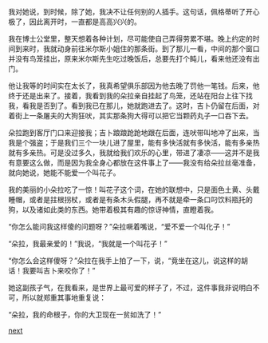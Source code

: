 
我对她说，到时候，除了她，我决不让任何别的人插手。这句话，佩格蒂听了开心极了，因此离开时，一直都是高高兴兴的。

我在博士公堂里，整天想着各种计划，尽可能使自己弄得劳累不堪。晚上约定的时间到来时，我就动身前往米尔斯小姐住的那条街。到了那儿一看，中间的那个窗口并没有鸟笼挂出，原来米尔斯先生吃过晚饭后，总要先打个盹儿，看来他还没有出门。

他让我等的时间实在太长了，我真希望俱乐部因为他去晚了罚他一笔钱。后来，他终于还是出来了。接着，我看到我的朵拉亲自挂起了鸟笼，还站在阳台上往下找我，看我是否到了。看到我已在那儿，她就跑进去了。这时，吉卜仍留在后面，对着街上一条屠夫的大狗狂吠，其实那条狗大得可以把它当颗药丸子一口吞下去。

朵拉跑到客厅门口来迎接我；吉卜踉踉跄跄地跟在后面，连吠带叫地冲了出来，当我是个强盗；于是我们三个一块儿进了屋里，能有多快活就有多快活，能有多亲热就有多亲热。可是没过多久，我就给我们欢乐的心里，带进了凄凉——这并不是我有意要这么做，而是因为我全身心都放在这件事上了——我没有给朵拉丝毫准备，就向她说，她能不能爱一个叫花子。

我的美丽的小朵拉吃了一惊！叫花子这个词，在她的联想中，只是面色土黄、头戴睡帽，或者是拄根拐杖，或者是有条木头假腿，再不就是牵一条口叼饮料瓶托的狗，以及诸如此类的东西。她带着极其有趣的惊讶神情，直瞪着我。

“你怎么能问我这样傻的问题呀？”朵拉噘着嘴说，“爱不爱一个叫化子！”

“朵拉，我最亲爱的！”我说，“我就是一个叫花子！”

“你怎么会这样傻呀？”朵拉在我手上拍了一下，说，“竟坐在这儿，说这样的胡话！我要叫吉卜来咬你了！”

她这副孩子气，在我看来，是世界上最可爱的样子了，不过，这件事我非说明白不可，所以就郑重其事地重复说：

“朵拉，我的命根子，你的大卫现在一贫如洗了！”

[next](page476)